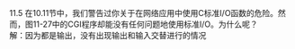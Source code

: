 11.5 在10.11节中，我们警告过你关于在网络应用中使用C标准I/O函数的危险。然而，图11-27中的CGI程序却能没有任何问题地使用标准I/O。为什么呢？  
解：因为都是输出，没有出现输出和输入交替进行的情况
